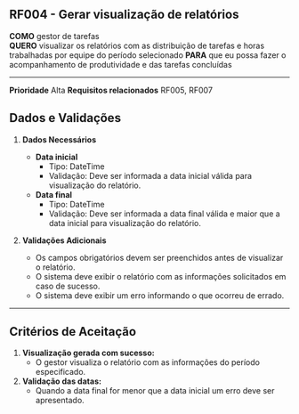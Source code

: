## RF004 - Gerar visualização de relatórios

**COMO** gestor de tarefas  
**QUERO** visualizar os relatórios com as distribuição de tarefas e horas trabalhadas por equipe do período selecionado
**PARA** que eu possa fazer o acompanhamento de produtividade e das tarefas concluídas

---

**Prioridade** 
Alta
**Requisitos relacionados** 
RF005, RF007

## **Dados e Validações**
1. **Dados Necessários** 
   - **Data inicial**  
     - Tipo: DateTime  
     - Validação: Deve ser informada a data inicial válida para visualização do relatório.  
   - **Data final**  
     - Tipo: DateTime  
     - Validação: Deve ser informada a data final válida e maior que a data inicial para visualização do relatório.  

2. **Validações Adicionais**
   - Os campos obrigatórios devem ser preenchidos antes de visualizar o relatório.   
   - O sistema deve exibir o relatório com as informações solicitados em caso de sucesso.  
   - O sistema deve exibir um erro informando o que ocorreu de errado.  

---

## **Critérios de Aceitação**
1. **Visualização gerada com sucesso:**  
   - O gestor visualiza o relatório com as informações do período especificado.
2. **Validação das datas:**  
   - Quando a data final for menor que a data inicial um erro deve ser apresentado.
